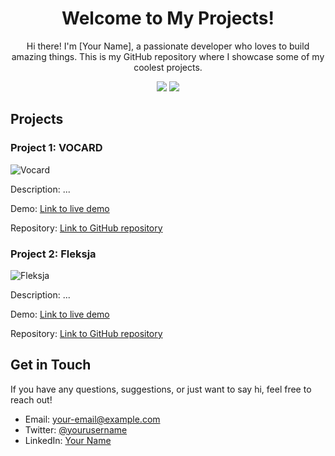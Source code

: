 <!-- Add a catchy title -->
<h1 align="center">Welcome to My Projects!</h1>

<!-- Add a brief introduction or bio -->
<p align="center">
  Hi there! I'm [Your Name], a passionate developer who loves to build amazing things. This is my GitHub repository where I showcase some of my coolest projects.
</p>

<!-- Add some badges or shields -->
<p align="center">
  <img src="https://img.shields.io/badge/Languages-Python%20%7C%20JavaScript%20%7C%20Java-blue">
  <img src="https://img.shields.io/github/followers/your-username?label=Follow">
</p>

<!-- Add a section for your projects -->
## Projects

### Project 1: VOCARD
![Vocard](/images/project1.png)

Description: ...

Demo: [Link to live demo](https://www.example.com)

Repository: [Link to GitHub repository](https://github.com/your-username/project1)

### Project 2: Fleksja
![Fleksja](/images/project2.png)

Description: ...

Demo: [Link to live demo](https://www.example.com)

Repository: [Link to GitHub repository](https://github.com/your-username/project2)

<!-- Add a section for your contact information or social media links -->
## Get in Touch

If you have any questions, suggestions, or just want to say hi, feel free to reach out!

- Email: [your-email@example.com](mailto:your-email@example.com)
- Twitter: [@yourusername](https://twitter.com/yourusername)
- LinkedIn: [Your Name](https://www.linkedin.com/in/yourname)

<!-- Add a footer or acknowledgments section if desired -->


